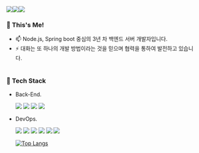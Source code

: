   <a href="storyofstory@naver.com" target="_blank"><img src="https://img.shields.io/badge/storyofstory@naver.com-blueviolet?style=for-the-badge&logo=gmail&logoColor=white"/></a><a href="https://storyofsky.tistory.com/" target="_blank"><img src="https://img.shields.io/badge/blog-blue?style=for-the-badge&logo=4chan&logoColor=white"/></a><a href="https://curly-trunk-d1e.notion.site/Pastko-16cd2c4febea443081eb7e7e93d97435" target="_blank"><img src="https://img.shields.io/badge/Resume-orange?style=for-the-badge&logo=notion&logoColor=white"/></a> 
  
  
### 🌟 This's Me!  
- 📫 Node.js, Spring boot 중심의 3년 차 백엔드 서버 개발자입니다.  
- ⚡ 대화는 또 하나의 개발 방법이라는 것을 믿으며 협력을 통하여 발전하고 있습니다.  
&nbsp;&nbsp;



### 🔧 Tech Stack
- Back-End.  

  <img src="https://img.shields.io/badge/Spring%20Boot-brightgreen?style=flat&logo=spring%20boot&logoColor=white"/></a>
 <img src="https://img.shields.io/badge/Node.js-yellow?style=flat&logo=Node.js&logoColor=white"/></a> 
 <img src="https://img.shields.io/badge/MySQL-blue?style=flat&logo=mysql&logoColor=white"/></a>
  <img src="https://img.shields.io/badge/Redis-red?style=flat&logo=Redis&logoColor=white"/></a>
  &nbsp;
- DevOps.  

  <img src="https://img.shields.io/badge/Aws%20EC2%20RDS%20S3-orange?style=flat&logo=Amazon%20AWS&logoColor=white"/></a>
 <img src="https://img.shields.io/badge/Nginx-brightgreen?style=flat&logo=nginx&logoColor=white"/></a>
 <img src="https://img.shields.io/badge/Elastic%20Stack-ff69b4?style=flat&logo=elastic%20stack&logoColor=white"/></a>
 <img src="https://img.shields.io/badge/Mosquitto-gray?style=flat&logo=Eclipse%20Mosquitto&logoColor=white"/></a>
 <img src="https://img.shields.io/badge/RabbitMQ-orange?style=flat&logo=rabbitmq&logoColor=white"/></a>
 <img src="https://img.shields.io/badge/CentOS%207-blue?style=flat&logo=centos&logoColor=white"/></a>
  &nbsp;&nbsp;  



  [![Top Langs](https://github-readme-stats.vercel.app/api/top-langs/?username=pastko&layout=compact)](https://github.com/anuraghazra/github-readme-stats)



<!--
**pastko/pastko** is a ✨ _special_ ✨ repository because its `README.md` (this file) appears on your GitHub profile.

Here are some ideas to get you started:
Redis
- 🔭 I’m currently working on ...
- 🌱 I’m currently learning ...
- 👯 I’m looking to collaborate on ...
- 🤔 I’m looking for help with ...
- 💬 Ask me about ...
- 📫 How to reach me: ...
- 😄 Pronouns: ...
- ⚡ Fun fact: ...
-->
